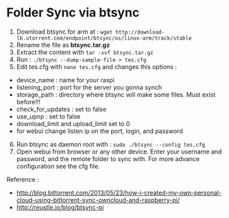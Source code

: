 # Folder Sync via btsync
1. Download btsync for arm at : `wget http://download-lb.utorrent.com/endpoint/btsync/os/linux-arm/track/stable`
2. Rename the file as **btsync.tar.gz**
3. Extract the content with `tar -xvf btsync.tar.gz`
4. Run : `./btsync --dump-sample-file > tes.cfg`
5. Edit tes.cfg with `nano tes.cfg` and changes this options :
 - device_name	: name for your raspi
 - listening_port	: port for the server you gonna synch
 - storage_path	: directory where btsync will make some files. Must exist before!!!
 - check_for_updates	: set to false
 - use_upnp	: set to false
 - download_limit and upload_limit set to 0
 - for webui change listen ip on the port, login, and password
6. Run btsync as daemon root with : `sudo ./btsync --config tes.cfg`
7. Open webui from browser or any other device. Enter your username and password, and the remote folder to sync with. For more advance configuration see the cfg file.

Reference :
- http://blog.bittorrent.com/2013/05/23/how-i-created-my-own-personal-cloud-using-bittorrent-sync-owncloud-and-raspberry-pi/
- http://reustle.io/blog/btsync-pi

